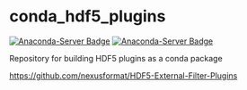 # conda_hdf5_plugins

[![Anaconda-Server Badge](https://anaconda.org/cctbx/hdf5_plugins/badges/version.svg)](https://anaconda.org/cctbx/hdf5_plugins) [![Anaconda-Server Badge](https://anaconda.org/cctbx/hdf5_plugins/badges/platforms.svg)](https://anaconda.org/cctbx/hdf5_plugins)

Repository for building HDF5 plugins as a conda package

https://github.com/nexusformat/HDF5-External-Filter-Plugins
